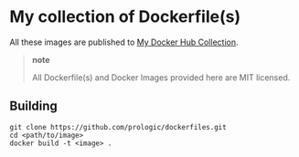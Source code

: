 My collection of Dockerfile(s)
==============================

All these images are published to [My Docker Hub Collection](https://hub.docker.com/u/prologic/).

> **note**
>
> All Dockerfile(s) and Docker Images provided here are MIT licensed.

Building
--------

``` sourceCode
git clone https://github.com/prologic/dockerfiles.git
cd <path/to/image>
docker build -t <image> .
```
